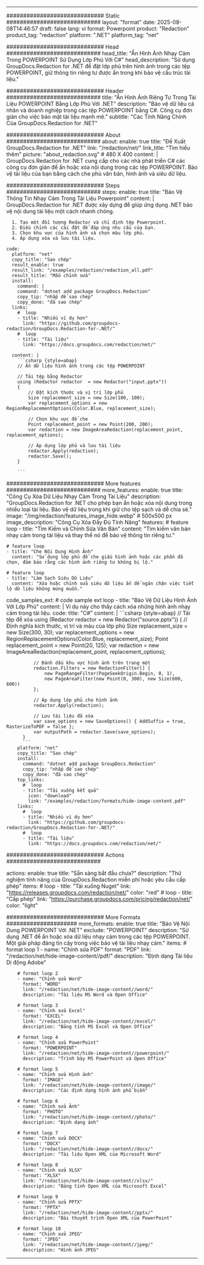 
---
############################# Static ############################
layout: "format"
date:  2025-08-08T14:46:57
draft: false
lang: vi
format: Powerpoint
product: "Redaction"
product_tag: "redaction"
platform: ".NET"
platform_tag: "net"

############################# Head ############################
head_title: "Ẩn Hình Ảnh Nhạy Cảm Trong POWERPOINT Sử Dụng Lớp Phủ Với C#"
head_description: "Sử dụng GroupDocs.Redaction for .NET để đặt lớp phủ trên hình ảnh trong các tệp POWERPOINT, giữ thông tin riêng tư được ẩn trong khi bảo vệ cấu trúc tài liệu."

############################# Header ############################
title: "Ẩn Hình Ảnh Riêng Tư Trong Tài Liệu POWERPOINT Bằng Lớp Phủ Với .NET" 
description: "Bảo vệ dữ liệu cá nhân và doanh nghiệp trong các tệp POWERPOINT bằng C#. Công cụ đơn giản cho việc bảo mật tài liệu mạnh mẽ."
subtitle: "Các Tính Năng Chính Của GroupDocs.Redaction for .NET" 

############################# About ############################
about:
    enable: true
    title: "Đề Xuất GroupDocs.Redaction for .NET"
    link: "/redaction/net/"
    link_title: "Tìm hiểu thêm"
    picture: "about_redaction.svg" # 480 X 400
    content: |
       GroupDocs.Redaction for .NET cung cấp cho các nhà phát triển C# các công cụ đơn giản để ẩn hoặc xóa nội dung trong các tệp POWERPOINT. Bảo vệ tài liệu của bạn bằng cách che phủ văn bản, hình ảnh và siêu dữ liệu.

############################# Steps ############################
steps:
    enable: true
    title: "Bảo Vệ Thông Tin Nhạy Cảm Trong Tài Liệu Powerpoint"
    content: |
      GroupDocs.Redaction for .NET được xây dựng để giúp ứng dụng .NET bảo vệ nội dung tài liệu một cách nhanh chóng.
      
      1. Tạo một đối tượng Redactor và chỉ định tệp Powerpoint.
      2. Điều chỉnh các cài đặt để đáp ứng nhu cầu của bạn.
      3. Chọn khu vực của hình ảnh và chọn màu lớp phủ.
      4. Áp dụng xóa và lưu tài liệu.
   
    code:
      platform: "net"
      copy_title: "Sao chép"
      result_enable: true
      result_link: "/examples/redaction/redaction_all.pdf"
      result_title: "Mẫu chỉnh sửa"
      install:
        command: |
        command: "dotnet add package GroupDocs.Redaction"
        copy_tip: "nhấp để sao chép"
        copy_done: "đã sao chép"
      links:
        #  loop
        - title: "Nhiều ví dụ hơn"
          link: "https://github.com/groupdocs-redaction/GroupDocs.Redaction-for-.NET/"
        #  loop
        - title: "Tài liệu"
          link: "https://docs.groupdocs.com/redaction/net/"
          
      content: |
        ```csharp {style=abap}
        // Ẩn dữ liệu hình ảnh trong các tệp POWERPOINT

        // Tải tệp bằng Redactor
        using (Redactor redactor  = new Redactor("input.pptx"))
        {
            // Đặt kích thước và vị trí lớp phủ
            Size replacement_size = new Size(100, 100);
            var replacement_options = new RegionReplacementOptions(Color.Blue, replacement_size);

            // Chọn khu vực để che
            Point replacement_point = new Point(200, 200);
            var redaction = new ImageAreaRedaction(replacement_point, replacement_options);
            
            // Áp dụng lớp phủ và lưu tài liệu
            redactor.Apply(redaction);
            redactor.Save();
        }
        
        ```            


############################# More features ############################
more_features:
  enable: true
  title: "Công Cụ Xóa Dữ Liệu Nhạy Cảm Trong Tài Liệu"
  description: "GroupDocs.Redaction for .NET cho phép bạn ẩn hoặc xóa nội dung trong nhiều loại tài liệu. Bảo vệ dữ liệu trong khi giữ cho tệp sạch và dễ chia sẻ."
  image: "/img/redaction/features_image_hide.webp" # 500x500 px
  image_description: "Công Cụ Xóa Đầy Đủ Tính Năng"
  features:
    # feature loop
    - title: "Tìm Kiếm và Chỉnh Sửa Văn Bản"
      content: "Tìm kiếm văn bản nhạy cảm trong tài liệu và thay thế nó để bảo vệ thông tin riêng tư."

    # feature loop
    - title: "Che Nội Dung Hình Ảnh"
      content: "Sử dụng lớp phủ để che giấu hình ảnh hoặc các phần đã chọn, đảm bảo rằng các hình ảnh riêng tư không bị lộ."

    # feature loop
    - title: "Làm Sạch Siêu Dữ Liệu"
      content: "Xóa hoặc chỉnh sửa siêu dữ liệu ẩn để ngăn chặn việc tiết lộ dữ liệu không mong muốn."
      
  code_samples_ext:
    # code sample ext loop
    - title: "Bảo Vệ Dữ Liệu Hình Ảnh Với Lớp Phủ"
      content: |
        Ví dụ này cho thấy cách xóa những hình ảnh nhạy cảm trong tài liệu.
      code:
        title: "C#"
        content: |
          ```csharp {style=abap}
          //  Tải tệp để xóa
          using (Redactor redactor  = new Redactor("source.pptx"))
          {
              // Định nghĩa kích thước, vị trí và màu của lớp phủ
              Size replacement_size = new Size(300, 30);
              var replacement_options = new RegionReplacementOptions(Color.Blue, replacement_size);
              Point replacement_point = new Point(20, 125);
              var redaction = new ImageAreaRedaction(replacement_point, replacement_options);
 
              // Đánh dấu khu vực hình ảnh trên trang một
              redaction.Filters = new RedactionFilter[] {
                  new PageRangeFilter(PageSeekOrigin.Begin, 0, 1),
                  new PageAreaFilter(new Point(0, 300), new Size(600, 600))
              };

              // Áp dụng lớp phủ cho hình ảnh
              redactor.Apply(redaction);

              // Lưu tài liệu đã xóa
              var save_options = new SaveOptions() { AddSuffix = true, RasterizeToPDF = false };
              var outputPath = redactor.Save(save_options);
          }
          ```
        platform: "net"
        copy_title: "Sao chép"
        install:
          command: "dotnet add package GroupDocs.Redaction"
          copy_tip: "nhấp để sao chép"
          copy_done: "đã sao chép"
        top_links:
          #  loop
          - title: "Tải xuống kết quả"
            icon: "download"
            link: "/examples/redaction/formats/hide-image-content.pdf"
        links:
          #  loop
          - title: "Nhiều ví dụ hơn"
            link: "https://github.com/groupdocs-redaction/GroupDocs.Redaction-for-.NET/"
          #  loop
          - title: "Tài liệu"
            link: "https://docs.groupdocs.com/redaction/net/"


############################# Actions ############################

actions:
  enable: true
  title: "Sẵn sàng bắt đầu chưa?"
  description: "Thử nghiệm tính năng của GroupDocs.Redaction miễn phí hoặc yêu cầu cấp phép"
  items:
    #  loop
    - title: "Tải xuống Nuget"
      link: "https://releases.groupdocs.com/redaction/net/"
      color: "red"
        #  loop
    - title: "Cấp phép"
      link: "https://purchase.groupdocs.com/pricing/redaction/net/"
      color: "light"


############################# More Formats #####################
more_formats:
    enable: true
    title: "Bảo Vệ Nội Dung POWERPOINT Với .NET"
    exclude: "POWERPOINT"
    description: "Sử dụng .NET để ẩn hoặc xóa dữ liệu nhạy cảm trong các tệp POWERPOINT. Một giải pháp đáng tin cậy trong việc bảo vệ tài liệu nhạy cảm."
    items: 
        # format loop 1
        - name: "Chỉnh sửa PDF"
          format: "PDF"
          link: "/redaction/net/hide-image-content//pdf/"
          description: "Định dạng Tài liệu Di động Adobe"

        # format loop 2
        - name: "Chỉnh sửa Word"
          format: "WORD"
          link: "/redaction/net/hide-image-content//word/"
          description: "Tài liệu MS Word và Open Office"
          
        # format loop 3
        - name: "Chỉnh sửa Excel"
          format: "EXCEL"
          link: "/redaction/net/hide-image-content//excel/"
          description: "Bảng tính MS Excel và Open Office"

        # format loop 4
        - name: "Chỉnh sửa PowerPoint"
          format: "POWERPOINT"
          link: "/redaction/net/hide-image-content//powerpoint/"
          description: "Trình bày MS PowerPoint và Open Office"

        # format loop 5
        - name: "Chỉnh sửa Hình ảnh"
          format: "IMAGE"
          link: "/redaction/net/hide-image-content//image/"
          description: "Các định dạng hình ảnh phổ biến"

        # format loop 6
        - name: "Chỉnh sửa Ảnh"
          format: "PHOTO"
          link: "/redaction/net/hide-image-content//photo/"
          description: "Định dạng ảnh"

        # format loop 7
        - name: "Chỉnh sửa DOCX"
          format: "DOCX"
          link: "/redaction/net/hide-image-content//docx/"
          description: "Tài liệu Open XML của Microsoft Word"
          
        # format loop 8
        - name: "Chỉnh sửa XLSX"
          format: "XLSX"
          link: "/redaction/net/hide-image-content//xlsx/"
          description: "Bảng tính Open XML của Microsoft Excel"
          
        # format loop 9
        - name: "Chỉnh sửa PPTX"
          format: "PPTX"
          link: "/redaction/net/hide-image-content//pptx/"
          description: "Bài thuyết trình Open XML của PowerPoint"

        # format loop 10
        - name: "Chỉnh sửa JPEG"
          format: "JPEG"
          link: "/redaction/net/hide-image-content//jpeg/"
          description: "Hình ảnh JPEG"


---